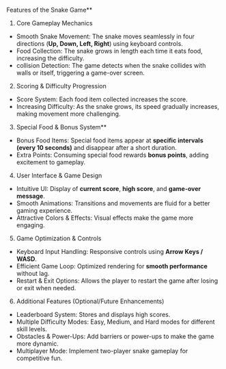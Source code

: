 Features of the Snake Game**  

1. Core Gameplay Mechanics
- Smooth Snake Movement: The snake moves seamlessly in four directions (**Up, Down, Left, Right**) using keyboard controls.  
- Food Collection: The snake grows in length each time it eats food, increasing the difficulty.  
- collision Detection: The game detects when the snake collides with walls or itself, triggering a game-over screen.  

2. Scoring & Difficulty Progression
- Score System: Each food item collected increases the score.  
- Increasing Difficulty: As the snake grows, its speed gradually increases, making movement more challenging.  
3. Special Food & Bonus System**  
- Bonus Food Items: Special food items appear at **specific intervals (every 10 seconds)** and disappear after a short duration.  
- Extra Points: Consuming special food rewards **bonus points**, adding excitement to gameplay.  

4. User Interface & Game Design
- Intuitive UI: Display of **current score**, **high score**, and **game-over message**.  
- Smooth Animations: Transitions and movements are fluid for a better gaming experience.  
- Attractive Colors & Effects: Visual effects make the game more engaging.  

5. Game Optimization & Controls
- Keyboard Input Handling: Responsive controls using **Arrow Keys / WASD**.  
- Efficient Game Loop: Optimized rendering for **smooth performance** without lag.  
- Restart & Exit Options: Allows the player to restart the game after losing or exit when needed.  

6. Additional Features (Optional/Future Enhancements)
- Leaderboard System: Stores and displays high scores.  
- Multiple Difficulty Modes: Easy, Medium, and Hard modes for different skill levels.  
- Obstacles & Power-Ups: Add barriers or power-ups to make the game more dynamic.  
- Multiplayer Mode: Implement two-player snake gameplay for competitive fun.  
